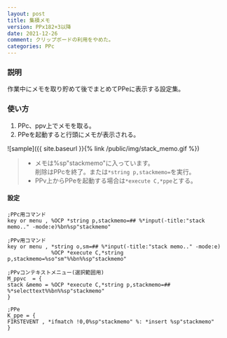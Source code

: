 ```yaml
---
layout: post
title: 集積メモ
version: PPx182+3以降
date: 2021-12-26
comment: クリップボードの利用をやめた。
categories: PPc
---
```

### 説明
作業中にメモを取り貯めて後でまとめてPPeに表示する設定集。

### 使い方
1. PPc、ppv上でメモを取る。
2. PPeを起動すると行頭にメモが表示される。

![sample]({{ site.baseurl }}{% link /public/img/stack_memo.gif %})

> - メモは%sp"stackmemo"に入っています。<BR>
  削除はPPcを終了。または`*string p,stackmemo=`を実行。
> - PPv上からPPeを起動する場合は`*execute C,*ppe`とする。

#### 設定
```
;PPc用コマンド
key or menu , %OCP *string p,stackmemo=## %*input(-title:"stack memo.." -mode:e)%bn%sp"stackmemo"

;PPv用コマンド
key or menu , *string o,sm=## %*input(-title:"stack memo.." -mode:e)
              %OCP *execute C,*string p,stackmemo=%so"sm"%%bn%%sp"stackmemo"

;PPvコンテキストメニュー(選択範囲用)
M_ppvc  = {
stack &memo = %OCP *execute C,*string p,stackmemo=## %*selecttext%%bn%%sp"stackmemo"
}

;PPe
K_ppe = {
FIRSTEVENT , *ifmatch !0,0%sp"stackmemo" %: *insert %sp"stackmemo"
}
```
